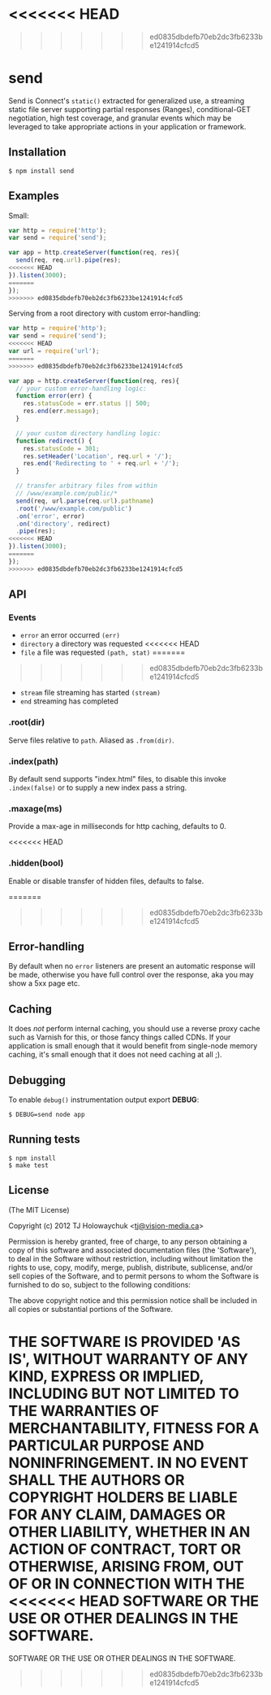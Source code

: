 <<<<<<< HEAD
=======

>>>>>>> ed0835dbdefb70eb2dc3fb6233be1241914cfcd5
# send

  Send is Connect's `static()` extracted for generalized use, a streaming static file
  server supporting partial responses (Ranges), conditional-GET negotiation, high test coverage, and granular events which may be leveraged to take appropriate actions in your application or framework.

## Installation

    $ npm install send

## Examples

  Small:

```js
var http = require('http');
var send = require('send');

var app = http.createServer(function(req, res){
  send(req, req.url).pipe(res);
<<<<<<< HEAD
}).listen(3000);
=======
});
>>>>>>> ed0835dbdefb70eb2dc3fb6233be1241914cfcd5
```

  Serving from a root directory with custom error-handling:

```js
var http = require('http');
var send = require('send');
<<<<<<< HEAD
var url = require('url');
=======
>>>>>>> ed0835dbdefb70eb2dc3fb6233be1241914cfcd5

var app = http.createServer(function(req, res){
  // your custom error-handling logic:
  function error(err) {
    res.statusCode = err.status || 500;
    res.end(err.message);
  }

  // your custom directory handling logic:
  function redirect() {
    res.statusCode = 301;
    res.setHeader('Location', req.url + '/');
    res.end('Redirecting to ' + req.url + '/');
  }

  // transfer arbitrary files from within
  // /www/example.com/public/*
  send(req, url.parse(req.url).pathname)
  .root('/www/example.com/public')
  .on('error', error)
  .on('directory', redirect)
  .pipe(res);
<<<<<<< HEAD
}).listen(3000);
=======
});
>>>>>>> ed0835dbdefb70eb2dc3fb6233be1241914cfcd5
```

## API

### Events

  - `error` an error occurred `(err)`
  - `directory` a directory was requested
<<<<<<< HEAD
  - `file` a file was requested `(path, stat)`
=======
>>>>>>> ed0835dbdefb70eb2dc3fb6233be1241914cfcd5
  - `stream` file streaming has started `(stream)`
  - `end` streaming has completed

### .root(dir)

  Serve files relative to `path`. Aliased as `.from(dir)`.

### .index(path)

  By default send supports "index.html" files, to disable this
  invoke `.index(false)` or to supply a new index pass a string.

### .maxage(ms)

  Provide a max-age in milliseconds for http caching, defaults to 0.

<<<<<<< HEAD
### .hidden(bool)

  Enable or disable transfer of hidden files, defaults to false.

=======
>>>>>>> ed0835dbdefb70eb2dc3fb6233be1241914cfcd5
## Error-handling

  By default when no `error` listeners are present an automatic response will be made, otherwise you have full control over the response, aka you may show a 5xx page etc.

## Caching

  It does _not_ perform internal caching, you should use a reverse proxy cache such
  as Varnish for this, or those fancy things called CDNs. If your application is small enough that it would benefit from single-node memory caching, it's small enough that it does not need caching at all ;).

## Debugging

 To enable `debug()` instrumentation output export __DEBUG__:

```
$ DEBUG=send node app
```

## Running tests

```
$ npm install
$ make test
```

## License 

(The MIT License)

Copyright (c) 2012 TJ Holowaychuk &lt;tj@vision-media.ca&gt;

Permission is hereby granted, free of charge, to any person obtaining
a copy of this software and associated documentation files (the
'Software'), to deal in the Software without restriction, including
without limitation the rights to use, copy, modify, merge, publish,
distribute, sublicense, and/or sell copies of the Software, and to
permit persons to whom the Software is furnished to do so, subject to
the following conditions:

The above copyright notice and this permission notice shall be
included in all copies or substantial portions of the Software.

THE SOFTWARE IS PROVIDED 'AS IS', WITHOUT WARRANTY OF ANY KIND,
EXPRESS OR IMPLIED, INCLUDING BUT NOT LIMITED TO THE WARRANTIES OF
MERCHANTABILITY, FITNESS FOR A PARTICULAR PURPOSE AND NONINFRINGEMENT.
IN NO EVENT SHALL THE AUTHORS OR COPYRIGHT HOLDERS BE LIABLE FOR ANY
CLAIM, DAMAGES OR OTHER LIABILITY, WHETHER IN AN ACTION OF CONTRACT,
TORT OR OTHERWISE, ARISING FROM, OUT OF OR IN CONNECTION WITH THE
<<<<<<< HEAD
SOFTWARE OR THE USE OR OTHER DEALINGS IN THE SOFTWARE.
=======
SOFTWARE OR THE USE OR OTHER DEALINGS IN THE SOFTWARE.
>>>>>>> ed0835dbdefb70eb2dc3fb6233be1241914cfcd5

